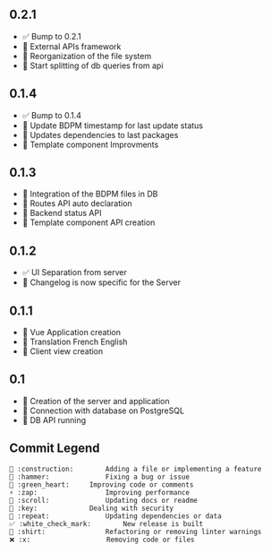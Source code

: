 ## 0.2.1
  - ✅ Bump to 0.2.1
  - 🚧 External APIs framework
  - 🚧 Reorganization of the file system
  - 🚧 Start splitting of db queries from api

## 0.1.4
  - ✅ Bump to 0.1.4
  - 🚧 Update BDPM timestamp for last update status
  - 🔁 Updates dependencies to last packages
  - 📜 Template component Improvments

## 0.1.3
  - 🚧 Integration of the BDPM files in DB
  - 💚 Routes API auto declaration
  - 💚 Backend status API
  - 📜 Template component API creation

## 0.1.2
  - ✅ UI Separation from server
  - 📜 Changelog is now specific for the Server

## 0.1.1
  - 🚧 Vue Application creation
  - 🚧 Translation French English
  - 🚧 Client view creation

## 0.1
  - 🚧 Creation of the server and application
  - 🚧 Connection with database on PostgreSQL
  - 🚧 DB API running


## Commit Legend
```
🚧 :construction:		Adding a file or implementing a feature
🔨 :hammer:				Fixing a bug or issue
💚 :green_heart:		Improving code or comments
⚡ :zap:					Improving performance
📜 :scroll:				Updating docs or readme
🔑 :key:				Dealing with security
🔁 :repeat:				Updating dependencies or data
✅ :white_check_mark:		New release is built
👕 :shirt:				Refactoring or removing linter warnings
❌ :x:					Removing code or files
```